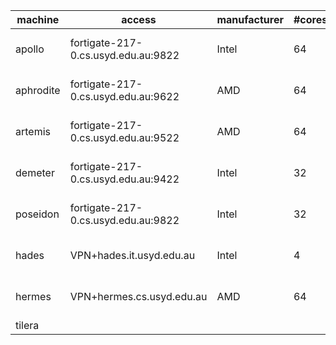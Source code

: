 | machine | access | manufacturer | #cores | memory | OS |
| ------- | ------ | ------------ | ------ | ------ | -- |
| apollo | fortigate-217-0.cs.usyd.edu.au:9822 | Intel | 64 | 32GB | Ubuntu 20.04.4 LTS |
| aphrodite | fortigate-217-0.cs.usyd.edu.au:9622 | AMD | 64 | 256GB | Ubuntu 20.04.2 LTS | 
| artemis | fortigate-217-0.cs.usyd.edu.au:9522 | AMD | 64 | 256GB | Ubuntu 20.04.2 LTS | 
| demeter | fortigate-217-0.cs.usyd.edu.au:9422 | Intel | 32 | 128GB | Ubuntu 20.04.2 LTS | 
| poseidon | fortigate-217-0.cs.usyd.edu.au:9822 | Intel | 32 | 128GB | Ubuntu 20.04.2 LTS |
| hades | VPN+hades.it.usyd.edu.au | Intel | 4 | 16GB | Ubuntu 14.04.6 LTS | 
| hermes | VPN+hermes.cs.usyd.edu.au | AMD | 64 | 64GB | Ubuntu 14.04.6 LTS | 
| tilera | | | 


